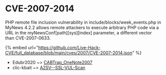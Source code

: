 # CVE-2007-2014

PHP remote file inclusion vulnerability in include/blocks/week_events.php in MyNews 4.2.2 allows remote attackers to execute arbitrary PHP code via a URL in the myNewsConf[path][sys][index] parameter, a different vector than CVE-2007-0633.

{% embed url="https://github.com/Live-Hack-CVE/full_database/blob/main/cves/2007/CVE-2007-2014.json" %}


* Edubr2020 ~> [CABTrap_OneNote2007](https://zeste.alice-snow.ru/2007/database/cve-2007-2014/cabtrap_onenote2007-edubr2020)
* clic-kbait ~> [A2SV--SSL-VUL-Scan](https://zeste.alice-snow.ru/2007/database/cve-2007-2014/a2sv--ssl-vul-scan-clic-kbait)